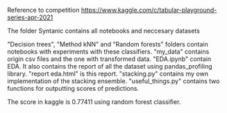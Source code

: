 Reference to competition
https://www.kaggle.com/c/tabular-playground-series-apr-2021

The folder Syntanic contains all notebooks and neccesary datasets

"Decision trees", "Method kNN" and "Random forests" folders contain notebooks with experiments with these classifiers.
"my_data" contains origin csv files and the one with transformed data.
"EDA.ipynb" contain EDA. It also contains the report of all the dataset using pandas_profiling library. "report eda.html" is this report.
"stacking.py" contains my own implementation of the stacking ensemble.
"useful_things.py" contains two functions for outputting scores of predictions.


The score in kaggle is 0.77411 using random forest classifier.